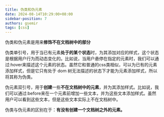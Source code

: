 ```yaml
---
title: 伪类和伪元素
date: 2024-08-14T10:29:00+08:00
sidebar-position: 7
authors: gsemir
tags: [css]
---
```

伪类和伪元素是用来**修饰不在文档树中的部分**

伪类单引号，用于当已有元素**处于的某个状态**时，为其添加对应的样式，这个状态是根据用户行为而动态变化的。比如说，当用户悬停在指定的元素时，我们可以通过:hover来描述这个元素的状态。虽然它和普通的css类相似，可以为已有的元素添加样式，但是它只有处于 dom 树无法描述的状态下才能为元素添加样式，所以将其称为伪类。

伪元素双引号，用于**创建**一些**不在文档树中的元素**，并为其添加样式。比如说，我们可以通过:before来在一个元素前增加一些文本，并为这些文本添加样式。虽然用户可以看到这些文本，但是这些文本实际上不在文档树中。

伪类与伪元素的区别在于：**有没有创建一个文档树之外的元素。**
